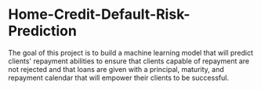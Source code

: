 # Home-Credit-Default-Risk-Prediction
The goal of this project is to build a machine learning model that will predict clients' repayment abilities to ensure that clients capable of repayment are not rejected and that loans are given with a principal, maturity, and repayment calendar that will empower their clients to be successful.
